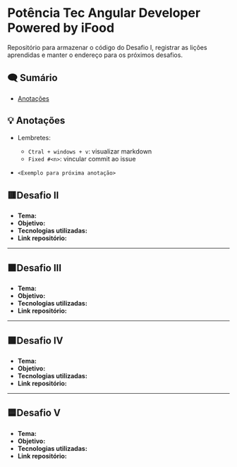 # **Potência Tec Angular Developer Powered by iFood**

Repositório para armazenar o código do Desafio I, registrar as lições aprendidas e manter o endereço para os próximos desafios.

## 🗨️ **Sumário**

* [Anotações](https://github.com/RonielNunes/PotenciaTechAngularDeveloper-PoweredbyiFood-df-01#-anota%C3%A7%C3%B5es)

## 💡 **Anotações**

- Lembretes: 
    - `Ctral + windows + v`: visualizar markdown
    - `Fixed #<n>`: vincular commit ao issue

- `<Exemplo para próxima anotação>`

## 🟥**Desafio II**

- **Tema:**
- **Objetivo:**
- **Tecnologias utilizadas:**
- **Link repositório:**

----

## 🟧**Desafio III**

- **Tema:**
- **Objetivo:**
- **Tecnologias utilizadas:**
- **Link repositório:**

----

## 🟩**Desafio IV**
- **Tema:**
- **Objetivo:**
- **Tecnologias utilizadas:**
- **Link repositório:**

----

## 🟦**Desafio V**
- **Tema:**
- **Objetivo:**
- **Tecnologias utilizadas:**
- **Link repositório:**